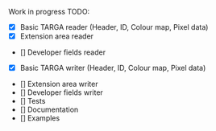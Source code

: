 Work in progress
TODO:
- [x] Basic TARGA reader (Header, ID, Colour map, Pixel data)
- [x] Extension area reader
- [] Developer fields reader
- [x] Basic TARGA writer (Header, ID, Colour map, Pixel data)
- [] Extension area writer
- [] Developer fields writer
- [] Tests
- [] Documentation
- [] Examples

